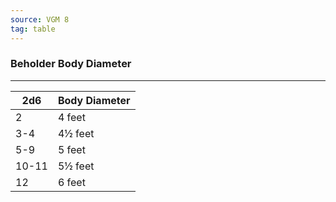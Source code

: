 ```yaml
---
source: VGM 8
tag: table
---
```


### Beholder Body Diameter
---
|2d6|Body Diameter|
|----|------------|
|2|4 feet|
|3-4|4½ feet|
|5-9|5 feet|
|10-11|5½ feet|
|12|6 feet|
